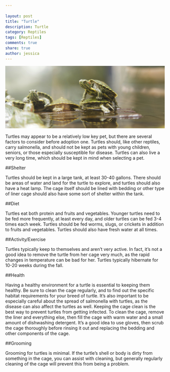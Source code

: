 ```yaml
--- 

layout: post
title: "Turtle"
description: Turtle
category: Reptiles
tags: [Reptiles]
comments: true
share: true
author: jessica
--- 
```


<img src="/images/turtle-aqua-1.jpg" class="img-post">

Turtles may appear to be a relatively low key pet, but there are several factors to consider before adoption one. Turtles should, like other reptiles, carry salmonella, and should not be kept as pets with young children, seniors, or those especially susceptible for disease. Turtles can also live a very long time, which should be kept in mind when selecting a pet.

##Shelter

Turtles should be kept in a large tank, at least 30-40 gallons. There should be areas of water and land for the turtle to explore, and turtles should also have a heat lamp. The cage itself should be lined with bedding or other type of liner cage should also have some sort of shelter within the tank. 

##Diet

Turtles eat both protein and fruits and vegetables. Younger turtles need to be fed more frequently, at least every day, and older turtles can be fed 3-4 times each week. Turtles should be fed worms, slugs, or crickets in addition to fruits and vegetables. Turtles should also have fresh water at all times.

##Activity/Exercise 

Turtles typically keep to themselves and aren’t very active. In fact, it’s not a good idea to remove the turtle from her cage very much, as the rapid changes in temperature can be bad for her. Turtles typically hibernate for 10-20 weeks during the fall.

##Health

Having a healthy environment for a turtle is essential to keeping them healthy. Be sure to clean the cage regularly, and to find out the specific habitat requirements for your breed of turtle. It’s also important to be especially careful about the spread of salmonella with turtles, as the disease can also affect the turtles as well. Keeping the cage clean is the best way to prevent turtles from getting infected. To clean the cage, remove the liner and everything else, then fill the cage with warm water and a small amount of dishwashing detergent. It’s a good idea to use gloves, then scrub the cage thoroughly before rinsing it out and replacing the bedding and other components of the cage.

##Grooming

Grooming for turtles is minimal. If the turtle’s shell or body is dirty from something in the cage, you can assist with cleaning, but generally regularly cleaning of the cage will prevent this from being a problem.
